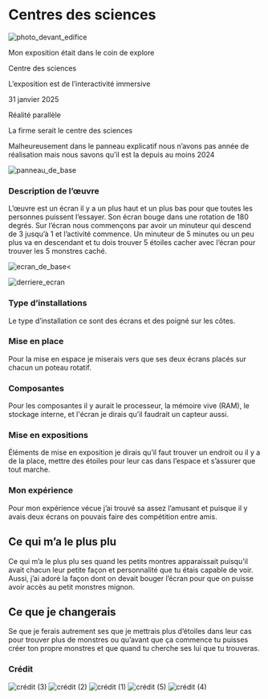 <h1><strong>Centres des sciences</strong></h1>

![photo_devant_edifice](https://github.com/user-attachments/assets/228683a8-8aeb-44ef-97d7-d8ebdd232f96)

<p>Mon exposition était dans le coin de explore</p>
<p>Centre des sciences</p>
<p>L’exposition est de l’interactivité immersive</p>
<p>31 janvier 2025</p>
<p>Réalité parallèle</p>
<p>La firme serait le centre des sciences</p>
<p>Malheureusement dans le panneau explicatif nous n’avons pas année de réalisation mais nous savons qu’il est la depuis au moins 2024</p>

![panneau_de_base](https://github.com/user-attachments/assets/93e72273-9161-4da7-a49b-69bdaebc34a8)



<h3><strong>Description de l’œuvre</strong></h3>

<p>L’œuvre est un écran il y a un plus haut et un plus bas pour que toutes les personnes puissent l’essayer. Son écran bouge dans une rotation de 180 degrés. Sur l’écran nous commençons par avoir un minuteur qui descend de 3 jusqu’à 1 et l’activité commence. Un minuteur de 5 minutes ou un peu plus va en descendant et tu dois trouver 5 étoiles cacher avec l’écran pour trouver les 5 monstres caché.</p>

![ecran_de_base](https://github.com/user-attachments/assets/89b368b1-8cf8-4f67-a256-01164d04bb5b)<

![derriere_ecran](https://github.com/user-attachments/assets/d5404a73-f5b4-4705-bcbf-48f8d731db03)



<h3><strong>Type d’installations</strong></h3>

<p>Le type d’installation ce sont des écrans et des poigné sur les côtes.</p>


<h3><strong>Mise en place</strong></h3>

<p>Pour la mise en espace je miserais vers que ses deux écrans placés sur chacun un poteau rotatif.</p>


<h3><strong>Composantes</strong></h3>

<p>Pour les composantes il y aurait le processeur, la mémoire vive (RAM), le stockage interne, et l'écran je dirais qu’il faudrait un capteur aussi.</p>


<h3><strong>Mise en expositions</strong></h3>

<p>Éléments de mise en exposition je dirais qu’il faut trouver un endroit ou il y a de la place, mettre des étoiles pour leur cas dans l’espace et s’assurer que tout marche.</p>


<h3><strong>Mon expérience</strong></h3>

<p>Pour mon expérience vécue j’ai trouvé sa assez l’amusant et puisque il y avais deux écrans on pouvais faire des compétition entre amis.</p>


<h2><strong>Ce qui m’a le plus plu</strong></h2>

<p>Ce qui m’a le plus plu ses quand les petits montres apparaissait puisqu’il avait chacun leur petite façon et personnalité que tu étais capable de voir. Aussi, j’ai adoré la façon dont on devait bouger l’écran pour que on puisse avoir accès au petit monstres mignon.</p>


<h2><strong>Ce que je changerais</strong></h2>

<p>Se que je ferais autrement ses que je mettrais plus d’étoiles dans leur cas pour trouver plus de monstres ou qu’avant que ça commence tu puisses créer ton propre monstres et que quand tu cherche ses lui que tu trouveras.</p>


<h3><strong>Crédit</strong></h3>


![crédit (3)](https://github.com/user-attachments/assets/abc543cb-23a1-4d62-b8a4-b461e6f04a39)
![crédit (2)](https://github.com/user-attachments/assets/43ed3ea8-f913-4a46-8610-538d94e5ca78)
![crédit (1)](https://github.com/user-attachments/assets/431499fc-11c9-43b6-b0fc-c51756379aab)
![crédit (5)](https://github.com/user-attachments/assets/7d92d874-cc50-47e2-944d-877303123acb)
![crédit (4)](https://github.com/user-attachments/assets/a4120e77-6518-45e5-9d29-0c78d632f956)
